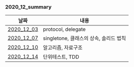 ### 2020_12_summary

|날짜|내용|
|------|---|
|[2020_12_03](https://github.com/lina0322/yagom_iOS_camp/blob/main/TIL/2020_12/2020_12_03.md)|protocol, delegate|
|[2020_12_07](https://github.com/lina0322/yagom_iOS_camp/blob/main/TIL/2020_12/2020_12_07.md)|singletone, 클래스의 상속, 솔리드 법칙|
|[2020_12_10](https://github.com/lina0322/yagom_iOS_camp/blob/main/TIL/2020_12/2020_12_10.md)|알고리즘, 자료구조|
|[2020_12_14](https://github.com/lina0322/yagom_iOS_camp/blob/main/TIL/2020_12/2020_12_14.md)|단위테스트, TDD|

